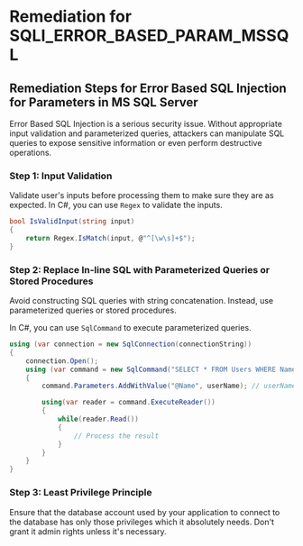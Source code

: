 # Remediation for SQLI_ERROR_BASED_PARAM_MSSQL

## Remediation Steps for Error Based SQL Injection for Parameters in MS SQL Server

Error Based SQL Injection is a serious security issue. Without appropriate input validation and parameterized queries, attackers can manipulate SQL queries to expose sensitive information or even perform destructive operations.

### Step 1: Input Validation
Validate user's inputs before processing them to make sure they are as expected. In C#, you can use `Regex` to validate the inputs.

```csharp
bool IsValidInput(string input) 
{
    return Regex.IsMatch(input, @"^[\w\s]+$");
}
```

### Step 2: Replace In-line SQL with Parameterized Queries or Stored Procedures

Avoid constructing SQL queries with string concatenation. Instead, use parameterized queries or stored procedures. 

In C#, you can use `SqlCommand` to execute parameterized queries.

```csharp
using (var connection = new SqlConnection(connectionString))
{
    connection.Open();
    using (var command = new SqlCommand("SELECT * FROM Users WHERE Name = @Name", connection))
    {
        command.Parameters.AddWithValue("@Name", userName); // userName is user's input

        using(var reader = command.ExecuteReader())
        {
            while(reader.Read())
            {
                // Process the result
            }
        }
    }
}
```

### Step 3: Least Privilege Principle

Ensure that the database account used by your application to connect to the database has only those privileges which it absolutely needs. Don't grant it admin rights unless it's necessary.